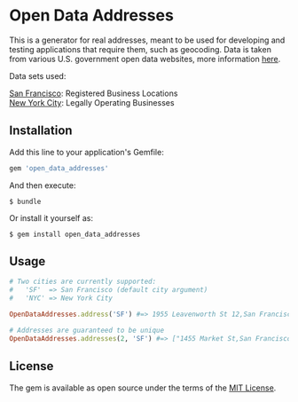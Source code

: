 # Open Data Addresses

This is a generator for real addresses, meant to be used for developing and testing applications that require them, such as geocoding. Data is taken from various U.S. government open data websites, more information [here](https://www.data.gov/open-gov/).

Data sets used:

[San Francisco](https://datasf.org/): Registered Business Locations  
[New York City](https://opendata.cityofnewyork.us/): Legally Operating Businesses

## Installation

Add this line to your application's Gemfile:

```ruby
gem 'open_data_addresses'
```

And then execute:

    $ bundle

Or install it yourself as:

    $ gem install open_data_addresses

## Usage

```ruby
# Two cities are currently supported:
#   'SF'  => San Francisco (default city argument)
#   'NYC' => New York City

OpenDataAddresses.address('SF') #=> 1955 Leavenworth St 12,San Francisco,CA,94133

# Addresses are guaranteed to be unique
OpenDataAddresses.addresses(2, 'SF') #=> ["1455 Market St,San Francisco,CA,94103", "840 Post St,San Francisco,CA,94109"]
```

## License

The gem is available as open source under the terms of the [MIT License](http://opensource.org/licenses/MIT).
